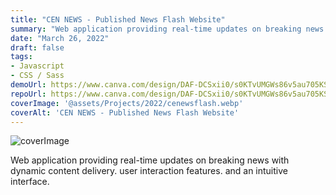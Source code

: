 ```yaml
---
title: "CEN NEWS - Published News Flash Website"
summary: "Web application providing real-time updates on breaking news with dynamic content delivery. user interaction features. and an intuitive interface."
date: "March 26, 2022"
draft: false
tags:
- Javascript
- CSS / Sass
demoUrl: https://www.canva.com/design/DAF-DCSxii0/s0KTvUMGWs86v5au705KSQ/edit
repoUrl: https://www.canva.com/design/DAF-DCSxii0/s0KTvUMGWs86v5au705KSQ/edit
coverImage: '@assets/Projects/2022/cenewsflash.webp'
coverAlt: 'CEN NEWS - Published News Flash Website'
---
```


![coverImage](@assets/Projects/2022/cenewsflash.webp)

Web application providing real-time updates on breaking news with dynamic content delivery. user interaction features. and an intuitive interface.
